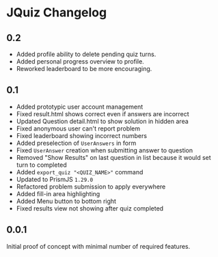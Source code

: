 # JQuiz Changelog

## 0.2

- Added profile ability to delete pending quiz turns.
- Added personal progress overview to profile.
- Reworked leaderboard to be more encouraging.

## 0.1

- Added prototypic user account management
- Fixed result.html shows correct even if answers are incorrect
- Updated Question detail.html to show solution in hidden area
- Fixed anonymous user can't report problem
- Fixed leaderboard showing incorrect numbers
- Added preselection of `UserAnswers` in form
- Fixed `UserAnswer` creation when submitting answer to question
- Removed "Show Results" on last question in list because it would set turn to completed
- Added `export_quiz "<QUIZ_NAME>"` command
- Updated to PrismJS `1.29.0`
- Refactored problem submission to apply everywhere
- Added fill-in area highlighting
- Added Menu button to bottom right
- Fixed results view not showing after quiz completed

## 0.0.1

Initial proof of concept with minimal number of required features.

